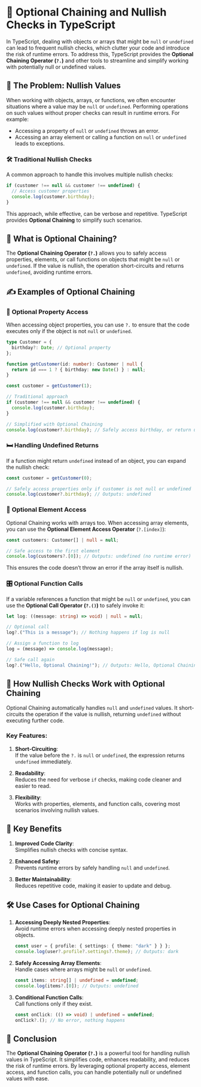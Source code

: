 # 🚀 **Optional Chaining and Nullish Checks in TypeScript**

In TypeScript, dealing with objects or arrays that might be `null` or `undefined` can lead to frequent nullish checks, which clutter your code and introduce the risk of runtime errors. To address this, TypeScript provides the **Optional Chaining Operator (`?.`)** and other tools to streamline and simplify working with potentially null or undefined values.


## 🧩 **The Problem: Nullish Values**

When working with objects, arrays, or functions, we often encounter situations where a value may be `null` or `undefined`. Performing operations on such values without proper checks can result in runtime errors. For example:

- Accessing a property of `null` or `undefined` throws an error.  
- Accessing an array element or calling a function on `null` or `undefined` leads to exceptions.

### 🛠 **Traditional Nullish Checks**

A common approach to handle this involves multiple nullish checks:

```typescript
if (customer !== null && customer !== undefined) {
  // Access customer properties
  console.log(customer.birthday);
}
```

This approach, while effective, can be verbose and repetitive. TypeScript provides **Optional Chaining** to simplify such scenarios.


## 🔗 **What is Optional Chaining?**

The **Optional Chaining Operator (`?.`)** allows you to safely access properties, elements, or call functions on objects that might be `null` or `undefined`. If the value is nullish, the operation short-circuits and returns `undefined`, avoiding runtime errors.


## ✍️ **Examples of Optional Chaining**

### 🎨 **Optional Property Access**

When accessing object properties, you can use `?.` to ensure that the code executes only if the object is not `null` or `undefined`.

```typescript
type Customer = {
  birthday?: Date; // Optional property
};

function getCustomer(id: number): Customer | null {
  return id === 1 ? { birthday: new Date() } : null;
}

const customer = getCustomer(1);

// Traditional approach
if (customer !== null && customer !== undefined) {
  console.log(customer.birthday);
}

// Simplified with Optional Chaining
console.log(customer?.birthday); // Safely access birthday, or return undefined
```

### 🛏 **Handling Undefined Returns**

If a function might return `undefined` instead of an object, you can expand the nullish check:

```typescript
const customer = getCustomer(0);

// Safely access properties only if customer is not null or undefined
console.log(customer?.birthday); // Outputs: undefined
```


### 🧩 **Optional Element Access**

Optional Chaining works with arrays too. When accessing array elements, you can use the **Optional Element Access Operator** (`?.[index]`):

```typescript
const customers: Customer[] | null = null;

// Safe access to the first element
console.log(customers?.[0]); // Outputs: undefined (no runtime error)
```

This ensures the code doesn’t throw an error if the array itself is nullish.


### 🎛 **Optional Function Calls**

If a variable references a function that might be `null` or `undefined`, you can use the **Optional Call Operator (`?.()`)** to safely invoke it:

```typescript
let log: ((message: string) => void) | null = null;

// Optional call
log?.("This is a message"); // Nothing happens if log is null

// Assign a function to log
log = (message) => console.log(message);

// Safe call again
log?.("Hello, Optional Chaining!"); // Outputs: Hello, Optional Chaining!
```


## 🔄 **How Nullish Checks Work with Optional Chaining**

Optional Chaining automatically handles `null` and `undefined` values. It short-circuits the operation if the value is nullish, returning `undefined` without executing further code.

### Key Features:

1. **Short-Circuiting**:  
   If the value before the `?.` is `null` or `undefined`, the expression returns `undefined` immediately.

2. **Readability**:  
   Reduces the need for verbose `if` checks, making code cleaner and easier to read.

3. **Flexibility**:  
   Works with properties, elements, and function calls, covering most scenarios involving nullish values.


## 🎯 **Key Benefits**

1. **Improved Code Clarity**:  
   Simplifies nullish checks with concise syntax.

2. **Enhanced Safety**:  
   Prevents runtime errors by safely handling `null` and `undefined`.

3. **Better Maintainability**:  
   Reduces repetitive code, making it easier to update and debug.


## 🛠 **Use Cases for Optional Chaining**

1. **Accessing Deeply Nested Properties**:  
   Avoid runtime errors when accessing deeply nested properties in objects.

   ```typescript
   const user = { profile: { settings: { theme: "dark" } } };
   console.log(user?.profile?.settings?.theme); // Outputs: dark
   ```

2. **Safely Accessing Array Elements**:  
   Handle cases where arrays might be `null` or `undefined`.

   ```typescript
   const items: string[] | undefined = undefined;
   console.log(items?.[0]); // Outputs: undefined
   ```

3. **Conditional Function Calls**:  
   Call functions only if they exist.

   ```typescript
   const onClick: (() => void) | undefined = undefined;
   onClick?.(); // No error, nothing happens
   ```


## 📝 **Conclusion**

The **Optional Chaining Operator (`?.`)** is a powerful tool for handling nullish values in TypeScript. It simplifies code, enhances readability, and reduces the risk of runtime errors. By leveraging optional property access, element access, and function calls, you can handle potentially null or undefined values with ease.
